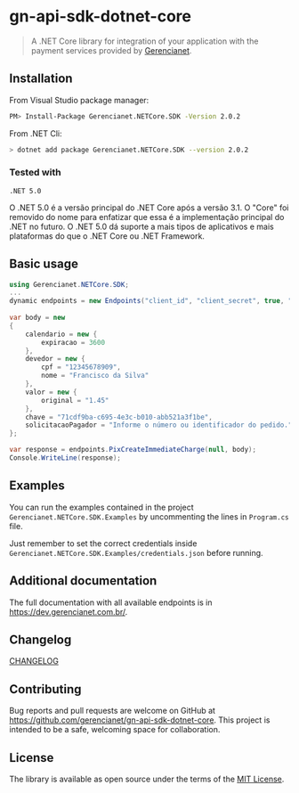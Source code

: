 # gn-api-sdk-dotnet-core

> A .NET Core library for integration of your application with the payment services
provided by [Gerencianet](http://gerencianet.com.br).


## Installation

From Visual Studio package manager: 

```bash
PM> Install-Package Gerencianet.NETCore.SDK -Version 2.0.2
```

From .NET Cli:

```bash
> dotnet add package Gerencianet.NETCore.SDK --version 2.0.2
```

### Tested with
```
.NET 5.0

```
O .NET 5.0 é a versão principal do .NET Core após a versão 3.1. O "Core" foi removido do nome para enfatizar que essa é a implementação principal do .NET no futuro. O .NET 5.0 dá suporte a mais tipos de aplicativos e mais plataformas do que o .NET Core ou .NET Framework.

## Basic usage

```c#
using Gerencianet.NETCore.SDK;
...
dynamic endpoints = new Endpoints("client_id", "client_secret", true, "production.p12");
            
var body = new 
{
    calendario = new {
        expiracao = 3600
    },
    devedor = new {
        cpf = "12345678909",
        nome = "Francisco da Silva"
    },
    valor = new {
        original = "1.45"
    },
    chave = "71cdf9ba-c695-4e3c-b010-abb521a3f1be",
    solicitacaoPagador = "Informe o número ou identificador do pedido."
};

var response = endpoints.PixCreateImmediateCharge(null, body);
Console.WriteLine(response);
```

## Examples

You can run the examples contained in the project `Gerencianet.NETCore.SDK.Examples` by uncommenting the lines in `Program.cs` file.

Just remember to set the correct credentials inside `Gerencianet.NETCore.SDK.Examples/credentials.json` before running.

## Additional documentation

The full documentation with all available endpoints is in https://dev.gerencianet.com.br/.

## Changelog

[CHANGELOG](CHANGELOG.MD)

## Contributing

Bug reports and pull requests are welcome on GitHub at https://github.com/gerencianet/gn-api-sdk-dotnet-core. This project is intended to be a safe, welcoming space for collaboration.

## License

The library is available as open source under the terms of the [MIT License](LICENSE).
